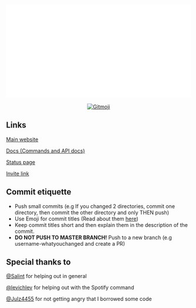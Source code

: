 <p align="center">
  <img src="readme.svg">
</p>
<p align="center">
	<a href="https://gitmoji.dev">
		<img src="https://img.shields.io/badge/gitmoji-%20😜%20😍-FFDD67.svg?style=flat-square"
			 alt="Gitmoji">
	</a>
</p>

## Links

[Main website](https://karen.exerra.xyz)

[Docs (Commands and API docs)](https://docs.karen.exerra.xyz)

[Status page](https://status.exerra.xyz)

[Invite link](https://discord.com/api/oauth2/authorize?client_id=599289687743397889&permissions=8&scope=bot)

## Commit etiquette

* Push small commits (e.g If you changed 2 directories, commit one directory, then commit the other directory and only THEN push)
* Use Emoji for commit titles (Read about them [here](https://gitmoji.dev))
* Keep commit titles short and then explain them in the description of the commit.
* **DO NOT PUSH TO MASTER BRANCH!** Push to a new branch (e.g username-whatyouchanged and create a PR)

## Special thanks to

[@Salint](https://github.com/Salint) for helping out in general

[@levichlev](https://github.com/levichlev) for helping out with the Spotify command

[@Julz4455](https://github.com/Julz4455) for not getting angry that I borrowed some code
